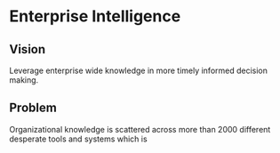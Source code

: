 # Enterprise Intelligence

## Vision
Leverage enterprise wide knowledge in more timely informed decision making.

## Problem
Organizational knowledge is scattered across more than 2000 different desperate tools and systems which is
